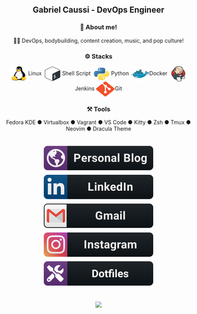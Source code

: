 <h2 align="center">Gabriel Caussi - DevOps Engineer</h2>

<div align="center">
  <h3>👨 About me!</h3>
  <p>👨‍💻 DevOps, bodybuilding, content creation, music, and pop culture!</p>
</div>

<div align="center" style="display: inline_block">
  <h3 align="center">⚙️ Stacks</h3>
  <img align="center" alt="Linux" height="40" width="50" src="https://raw.githubusercontent.com/devicons/devicon/master/icons/linux/linux-original.svg">Linux
  <img align="center" alt="Shell Script" height="40" width="50" src="https://raw.githubusercontent.com/devicons/devicon/master/icons/bash/bash-original.svg">Shell Script
  <img align="center" alt="Python" height="40" width="50" src="https://raw.githubusercontent.com/devicons/devicon/master/icons/python/python-original.svg">Python
  <img align="center" alt="Docker" height="40" width="50" src="https://raw.githubusercontent.com/devicons/devicon/master/icons/docker/docker-original.svg">Docker
  <img align="center" alt="Jenkins" height="40" width="50" src="https://raw.githubusercontent.com/devicons/devicon/master/icons/jenkins/jenkins-original.svg">Jenkins
  <img align="center" alt="Git" height="40" width="50" src="https://raw.githubusercontent.com/devicons/devicon/master/icons/git/git-original.svg">Git
</div>

<div align="center">
  <h3 align="center">⚒️ Tools</h3>
  <p>Fedora KDE ● Virtualbox ● Vagrant ● VS Code ● Kitty ● Zsh ● Tmux ● Neovim ● Dracula Theme</p>
</div>

<br>

<div align="center">
  <a href="https://gabrielcaussi.com.br/">
    <img src="src/badges/personal-blog.svg" alt="personal-blog" style="vertical-align:top; margin:6px 4px">
  </a>

  <a href="https://www.linkedin.com/in/gabrielcaussi/">
    <img src="src/badges/linkedin.svg" alt="linkedin" style="vertical-align:top; margin:6px 4px">
  </a>
  
  <a href="mailto:gcaussi@gmail.com">
    <img src="src/badges/gmail.svg" alt="gmail" style="vertical-align:top; margin:6px 4px">
  </a>

  <a href="https://www.instagram.com/gabrielcaussi_/">
    <img src="src/badges/instagram.svg" alt="instagram" style="vertical-align:top; margin:6px 4px">
  </a>

  <a href="https://github.com/gabrielcaussi/dotfiles">
    <img src="src/badges/dotfiles.svg" alt="dotfiles" style="vertical-align:top; margin:6px 4px">
  </a>
</div>

<br>
<br>

<div align="center" style="display: inline_block">
  <a href="https://github.com/gabrielcaussi/dotfiles">
  <img align="center" height="180em" src="https://github-readme-stats.vercel.app/api?username=gabrielcaussi&show_icons=true&theme=dracula&include_all_commits=true&count_private=true"/>
</div>
